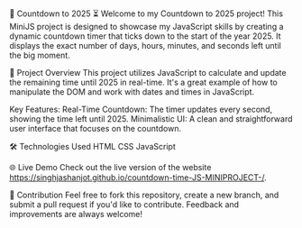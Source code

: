

🎉 Countdown to 2025 ⏳
Welcome to my Countdown to 2025 project! This MiniJS project is designed to showcase my JavaScript skills by creating a dynamic countdown timer that ticks down to the start of the year 2025. It displays the exact number of days, hours, minutes, and seconds left until the big moment.

🚀 Project Overview
This project utilizes JavaScript to calculate and update the remaining time until 2025 in real-time. It's a great example of how to manipulate the DOM and work with dates and times in JavaScript.

Key Features:
Real-Time Countdown: The timer updates every second, showing the time left until 2025.
Minimalistic UI: A clean and straightforward user interface that focuses on the countdown.

🛠️ Technologies Used
HTML
CSS
JavaScript

🌐 Live Demo
Check out the live version of the website https://singhjashanjot.github.io/countdown-time-JS-MINIPROJECT-/.

🤝 Contribution
Feel free to fork this repository, create a new branch, and submit a pull request if you'd like to contribute. Feedback and improvements are always welcome!

